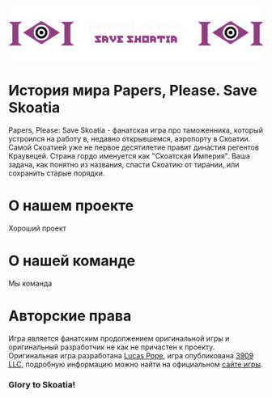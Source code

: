 <p align="left">
    <a href="https://ppss-team.github.io" target="_blank">
        <img src="https://github.com/PPSS-TEAM/.github/blob/main/profile/logo-horizontal.png" alt="PPSS-TEAM" />
    </a>
</p>

# История мира Papers, Please. Save Skoatia
Papers, Please: Save Skoatia - фанатская игра про таможенника, который устроился на работу в, недавно открывшемся, аэропорту в Скоатии. Самой Скоатией уже не первое десятилетие правит династия регентов Краувецей. Страна гордо именуется как "Скоатская Империя". Ваша задача, как понятно из названия, спасти Скоатию от тирании, или сохранить старые порядки.

# О нашем проекте
Хороший проект

# О нашей команде
Мы команда

# Авторские права
Игра является фанатским продолжением оригинальной игры и оригинальный разработчик не как не причастен к проекту. Оригинальная игра разработана <a href="https://dukope.com/">Lucas Pope</a>, игра опубликована <a href="https://3909.co/">3909 LLC</a>, подробную информацию можно найти на официальном <a href="https://papersplea.se/">сайте игры</a>.

### Glory to Skoatia!
